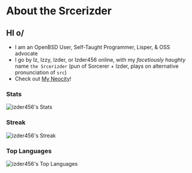 # About the Srcerizder
## HI o/
- I am an OpenBSD User, Self-Taught Programmer, Lisper, & OSS advocate
- I go by Iz, Izzy, Izder, or Izder456 online, with my *facetiously haughty* name `the Srcerizder` (pun of Sorcerer + Izder, plays on alternative pronunciation of `src`)
- Check out [My Neocity](https://izder456.neocities.org)!

### Stats
![izder456's Stats](https://github-readme-stats.vercel.app/api?username=izder456&theme=gruvbox&show_icons=true&hide_border=true&count_private=true)
### Streak
![izder456's Streak](https://github-readme-streak-stats.herokuapp.com/?user=izder456&theme=gruvbox&hide_border=true)
### Top Languages
![izder456's Top Languages](https://github-readme-stats.vercel.app/api/top-langs/?username=izder456&theme=gruvbox&show_icons=true&hide_border=true&layout=compact)

